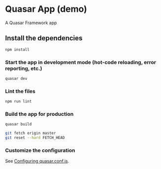 # Quasar App (demo)

A Quasar Framework app

## Install the dependencies
```bash
npm install
```

### Start the app in development mode (hot-code reloading, error reporting, etc.)
```bash
quasar dev
```

### Lint the files
```bash
npm run lint
```

### Build the app for production
```bash
quasar build

git fetch origin master
git reset --hard FETCH_HEAD
```

### Customize the configuration
See [Configuring quasar.conf.js](https://quasar.dev/quasar-cli/quasar-conf-js).
